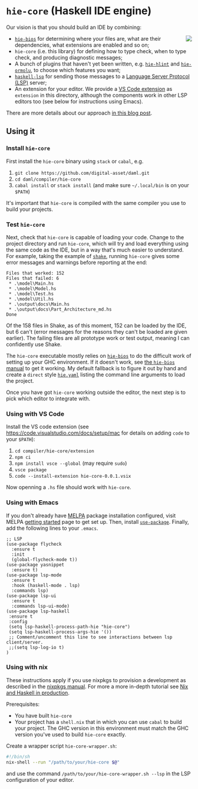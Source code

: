 # `hie-core` (Haskell IDE engine)

Our vision is that you should build an IDE by combining:


<img style="float:right;" src="img/vscode2.png"/>

* [`hie-bios`](https://github.com/mpickering/hie-bios) for determining where your files are, what are their dependencies, what extensions are enabled and so on;
* `hie-core` (i.e. this library) for defining how to type check, when to type check, and producing diagnostic messages;
* A bunch of plugins that haven't yet been written, e.g. [`hie-hlint`](https://github.com/ndmitchell/hlint) and [`hie-ormolu`](https://github.com/tweag/ormolu), to choose which features you want;
* [`haskell-lsp`](https://github.com/alanz/haskell-lsp) for sending those messages to a [Language Server Protocol (LSP)](https://microsoft.github.io/language-server-protocol/) server;
* An extension for your editor. We provide a [VS Code extension](https://code.visualstudio.com/api) as `extension` in this directory, although the components work in other LSP editors too (see below for instructions using Emacs).

There are more details about our approach [in this blog post](https://4ta.uk/p/shaking-up-the-ide).

## Using it

### Install `hie-core`

First install the `hie-core` binary using `stack` or `cabal`, e.g.

1. `git clone https://github.com/digital-asset/daml.git`
2. `cd daml/compiler/hie-core`
3. `cabal install` or `stack install` (and make sure `~/.local/bin` is on your `$PATH`)

It's important that `hie-core` is compiled with the same compiler you use to build your projects.

### Test `hie-core`

Next, check that `hie-core` is capable of loading your code. Change to the project directory and run `hie-core`, which will try and load everything using the same code as the IDE, but in a way that's much easier to understand. For example, taking the example of [`shake`](https://github.com/ndmitchell/shake), running `hie-core` gives some error messages and warnings before reporting at the end:

```
Files that worked: 152
Files that failed: 6
 * .\model\Main.hs
 * .\model\Model.hs
 * .\model\Test.hs
 * .\model\Util.hs
 * .\output\docs\Main.hs
 * .\output\docs\Part_Architecture_md.hs
Done
```

Of the 158 files in Shake, as of this moment, 152 can be loaded by the IDE, but 6 can't (error messages for the reasons they can't be loaded are given earlier). The failing files are all prototype work or test output, meaning I can confidently use Shake.

The `hie-core` executable mostly relies on [`hie-bios`](https://github.com/mpickering/hie-bios) to do the difficult work of setting up your GHC environment. If it doesn't work, see [the `hie-bios` manual](https://github.com/mpickering/hie-bios#readme) to get it working. My default fallback is to figure it out by hand and create a `direct` style [`hie.yaml`](https://github.com/ndmitchell/shake/blob/master/hie.yaml) listing the command line arguments to load the project.

Once you have got `hie-core` working outside the editor, the next step is to pick which editor to integrate with.

### Using with VS Code

Install the VS code extension (see https://code.visualstudio.com/docs/setup/mac for details on adding `code` to your `$PATH`):

1. `cd compiler/hie-core/extension`
2. `npm ci`
3. `npm install vsce --global` (may require `sudo`)
4. `vsce package`
5. `code --install-extension hie-core-0.0.1.vsix`

Now openning a `.hs` file should work with `hie-core`.

### Using with Emacs

If you don't already have [MELPA](https://melpa.org/#/) package installation configured, visit MELPA [getting started](https://melpa.org/#/getting-started) page to get set up. Then, install [`use-package`](https://melpa.org/#/use-package). Finally, add the following lines to your `.emacs`.
```elisp
;; LSP
(use-package flycheck
  :ensure t
  :init
  (global-flycheck-mode t))
(use-package yasnippet
  :ensure t)
(use-package lsp-mode
  :ensure t
  :hook (haskell-mode . lsp)
  :commands lsp)
(use-package lsp-ui
  :ensure t
  :commands lsp-ui-mode)
(use-package lsp-haskell
 :ensure t
 :config
 (setq lsp-haskell-process-path-hie "hie-core")
 (setq lsp-haskell-process-args-hie '())
 ;; Comment/uncomment this line to see interactions between lsp client/server.
 ;;(setq lsp-log-io t)
)
```

### Using with nix

These instructions apply if you use nixpkgs to provision a development as described in the [nixpkgs manual](https://nixos.org/nixpkgs/manual/#how-to-create-nix-builds-for-your-own-private-haskell-packages). For more a more in-depth tutorial see [Nix and Haskell in production](https://github.com/Gabriel439/haskell-nix).

Prerequisites:

* You have built `hie-core`
* Your project has a `shell.nix` that in which you can use `cabal` to build your project. The GHC version in this environment must match the GHC version you've used to build `hie-core` exactly.

Create a wrapper script `hie-core-wrapper.sh`:

```sh
#!/bin/sh
nix-shell --run "/path/to/your/hie-core $@"
```

and use the command `/path/to/your/hie-core-wrapper.sh --lsp` in the LSP configuration of your editor.
